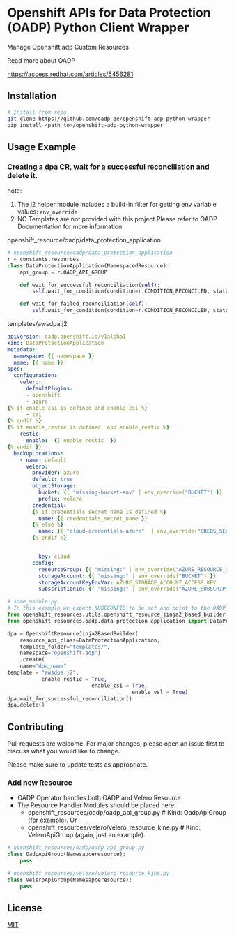 # Openshift APIs for Data Protection (OADP) Python Client Wrapper 

Manage Openshift adp Custom Resources 

Read more about OADP

https://access.redhat.com/articles/5456281


## Installation


```bash
# Install from repo
git clone https://github.com/oadp-qe/openshift-adp-python-wrapper
pip install <path to>/openshift-adp-python-wrapper
```

## Usage Example
### Creating a dpa CR, wait for a successful reconciliation and delete it. 
note: 
1. The j2 helper module includes a build-in filter for getting env variable values: `env_override`
2. NO Templates are not provided with this project.Please refer to OADP Documentation for more information. 

openshift_resource/oadp/data_protection_application
```python
# openshift_resource/oadp/data_protection_application
r = constants.resources
class DataProtectionApplication(NamespacedResource):
    api_group = r.OADP_API_GROUP

    def wait_for_successful_reconciliation(self):
        self.wait_for_condition(condition=r.CONDITION_RECONCILED, status=r.STATUS_SUC_RECONCILED)

    def wait_for_failed_reconciliation(self):
        self.wait_for_condition(condition=r.CONDITION_RECONCILED, status=r.STATUS_FAILED_TO_RECONCILE)
```
templates/awsdpa.j2
```yaml
apiVersion: oadp.openshift.io/v1alpha1
kind: DataProtectionApplication
metadata:
  namespace: {{ namespace }}
  name: {{ name }}
spec:
  configuration:
    velero:
      defaultPlugins:
      - openshift
      - azure
{% if enable_csi is defined and enable_csi %}
      - csi
{% endif %}
{% if enable_restic is defined  and enable_restic %}
    restic:
      enable:  {{ enable_restic  }}
{% endif }} 
  backupLocations:
    - name: default
      velero:
        provider: azure
        default: true
        objectStorage:
          bucket: {{ "missing-bucket-env" | env_override("BUCKET") }}
          prefix: velero
        credential:
        {% if credentials_secret_name is defined %}
          name: {{ credentials_secret_name }}
        {% else %}
          name: {{ "cloud-credentials-azure"  | env_override("CREDS_SECRET_REF") }}
        {% endif %}


          key: cloud
        config:
          resourceGroup: {{ "missing:" | env_override("AZURE_RESOURCE_GROUP")  }}
          storageAccount: {{ "missing:" | env_override("BUCKET") }}
          storageAccountKeyEnvVar: AZURE_STORAGE_ACCOUNT_ACCESS_KEY
          subscriptionId: {{ "missing:" | env_override("AZURE_SUBSCRIPTION_ID") }}

```

```python
# some_module.py
# In this example we expect KUBECONFIG to be set and point to the OADP cluster 
from openshift_resources.utils.openshift_resource_jinja2_based_builder import OpenshiftResourceJinja2BasedBuilder
from openshift_resources.oadp.data_protection_application import DataProtectionApplication

dpa = OpenshiftResourceJinja2BasedBuilder(
    resource_api_class=DataProtectionApplication,
    template_folder="templates/",
    namespace="openshift-adp")
    .create(
    name="dpa_name"
template = "awsdpa.j2",
           enable_restic = True,
                           enable_csi = True,
                                        enable_vsl = True)
dpa.wait_for_successful_reconciliation()
dpa.delete()


```

## Contributing
Pull requests are welcome. For major changes, please open an issue first to discuss what you would like to change.

Please make sure to update tests as appropriate.

### Add new Resource
- OADP Operator handles both OADP and Velero Resource
- The Resource Handler Modules should be placed here:
   - openshift_resources/oadp/oadp_api_group.py # Kind: OadpApiGroup (for example). Or
   - openshift_resources/velero/velero_resource_kine.py # Kind: VeleroApiGroup (again, just an example).
```python
# openshift_resources/oadp/oadp_api_group.py
class OadpApiGroup(Namesapceresource):
    pass

# openshift_resources/velero/velero_resource_kine.py
class VeleroApiGroup(Namesapceresource):
    pass

```


## License
[MIT](https://choosealicense.com/licenses/mit/)

